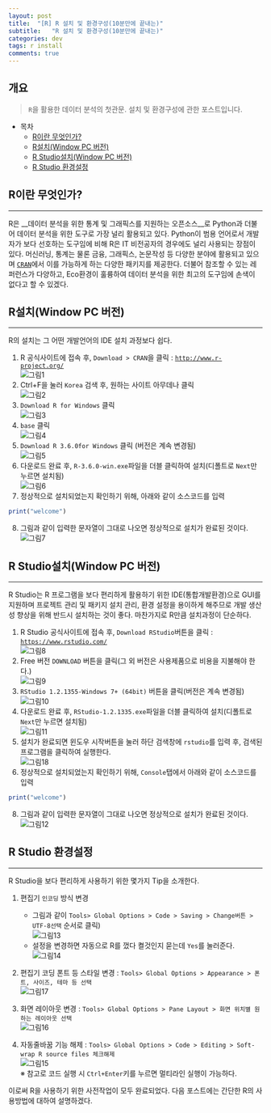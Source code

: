 ```yaml
---
layout: post
title:  "[R] R 설치 및 환경구성(10분만에 끝내는)"
subtitle:   "R 설치 및 환경구성(10분만에 끝내는)"
categories: dev
tags: r install
comments: true
---
```


## 개요
> `R`을 활용한 데이터 분석의 첫관문. 설치 및 환경구성에 관한 포스트입니다.
  
- 목차
	- [R이란 무엇인가?](#r이란-무엇인가) 
	- [R설치(Window PC 버전)](#r설치window-pc-버전)
	- [R Studio설치(Window PC 버전)](#r-studio설치window-pc-버전)
	- [R Studio 환경설정](#r-studio-환경설정)
  
## R이란 무엇인가?
---
R은 __데이터 분석을 위한 통계 및 그래픽스를 지원하는 오픈소스__로 Python과 더불어 데이터 분석을 위한 도구로 가장 널리 활용되고 있다. Python이 범용 언어로서 개발자가 보다 선호하는 도구임에 비해 R은 IT 비전공자의 경우에도 널리 사용되는 장점이 있다. 머신러닝, 통계는 물론 금융, 그래픽스, 논문작성 등 다양한 분야에 활용되고 있으며 [`CRAN`](http://cran.r-project.org/web/views/)에서 이를 가능하게 하는 다양한 패키지를 제공한다. 더불어 참조할 수 있는 레퍼런스가 다양하고, Eco환경이 훌륭하여 데이터 분석을 위한 최고의 도구임에 손색이 없다고 할 수 있겠다.

## R설치(Window PC 버전)   
---
R의 설치는 그 어떤 개발언어의 IDE 설치 과정보다 쉽다.  

1. R 공식사이트에 접속 후, `Download > CRAN`을 클릭 : [`http://www.r-project.org/`](http://www.r-project.org/)  
![그림1](https://theorydb.github.io/assets/img/dev/r/2019-05-01-dev-r-rinstall-1.png)   
2. Ctrl+F을 눌러 `Korea` 검색 후, 원하는 사이트 아무데나 클릭  
![그림2](https://theorydb.github.io/assets/img/dev/r/2019-05-01-dev-r-rinstall-2.png)
3. `Download R for Windows` 클릭  
![그림3](https://theorydb.github.io/assets/img/dev/r/2019-05-01-dev-r-rinstall-3.png)
4. `base` 클릭  
![그림4](https://theorydb.github.io/assets/img/dev/r/2019-05-01-dev-r-rinstall-4.png)
5. `Download R 3.6.0for Windows` 클릭 (버전은 계속 변경됨)   
![그림5](https://theorydb.github.io/assets/img/dev/r/2019-05-01-dev-r-rinstall-5.png)
6. 다운로드 완료 후, `R-3.6.0-win.exe`파일을 더블 클릭하여 설치(디폴트로 `Next`만 누르면 설치됨)   
![그림6](https://theorydb.github.io/assets/img/dev/r/2019-05-01-dev-r-rinstall-6.png)
7. 정상적으로 설치되었는지 확인하기 위해, 아래와 같이 소스코드를 입력  
```r
print("welcome")
```
8. 그림과 같이 입력한 문자열이 그대로 나오면 정상적으로 설치가 완료된 것이다. 
![그림7](https://theorydb.github.io/assets/img/dev/r/2019-05-01-dev-r-rinstall-7.png)


## R Studio설치(Window PC 버전)   
---
R Studio는 R 프로그램을 보다 편리하게 활용하기 위한 IDE(통합개발환경)으로 GUI를 지원하며 프로젝트 관리 및 패키지 설치 관리, 환경 설정을 용이하게 해주므로 개발 생산성 향상을 위해 반드시 설치하는 것이 좋다. 마찬가지로 R만큼 설치과정이 단순하다.  

1. R Studio 공식사이트에 접속 후, `Download RStudio`버튼을 클릭 : [`https://www.rstudio.com/`](https://www.rstudio.com/)  
![그림8](https://theorydb.github.io/assets/img/dev/r/2019-05-01-dev-r-rinstall-8.png)   
2. Free 버전 `DOWNLOAD` 버튼을 클릭(그 외 버전은 사용제품으로 비용을 지불해야 한다.)  
![그림9](https://theorydb.github.io/assets/img/dev/r/2019-05-01-dev-r-rinstall-9.png)
3. `RStudio 1.2.1355-Windows 7+ (64bit)` 버튼을 클릭(버전은 계속 변경됨)  
![그림10](https://theorydb.github.io/assets/img/dev/r/2019-05-01-dev-r-rinstall-10.png)
4. 다운로드 완료 후, `RStudio-1.2.1335.exe`파일을 더블 클릭하여 설치(디폴트로 `Next`만 누르면 설치됨)  
![그림11](https://theorydb.github.io/assets/img/dev/r/2019-05-01-dev-r-rinstall-11.png)
5. 설치가 완료되면 윈도우 시작버튼을 눌러 하단 검색창에 `rstudio`를 입력 후, 검색된 프로그램을 클릭하여 실행한다.   
![그림18](https://theorydb.github.io/assets/img/dev/r/2019-05-01-dev-r-rinstall-18.png)
7. 정상적으로 설치되었는지 확인하기 위해, `Console`탭에서 아래와 같이 소스코드를 입력  
```r
print("welcome")
```
8. 그림과 같이 입력한 문자열이 그대로 나오면 정상적으로 설치가 완료된 것이다. 
![그림12](https://theorydb.github.io/assets/img/dev/r/2019-05-01-dev-r-rinstall-12.png)

## R Studio 환경설정   
---
R Studio을 보다 편리하게 사용하기 위한 몇가지 Tip을 소개한다.

1. 편집기 `인코딩` 방식 변경
   - 그림과 같이 `Tools> Global Options > Code > Saving > Change버튼 > UTF-8선택` 순서로 클릭)  
   ![그림13](https://theorydb.github.io/assets/img/dev/r/2019-05-01-dev-r-rinstall-13.png)
   - 설정을 변경하면 자동으로 R를 껐다 켤것인지 묻는데 `Yes`를 눌러준다.
   ![그림14](https://theorydb.github.io/assets/img/dev/r/2019-05-01-dev-r-rinstall-14.png)

2. 편집기 코딩 폰트 등 스타일 변경 : `Tools> Global Options > Appearance > 폰트, 사이즈, 테마 등 선택`  
   ![그림17](https://theorydb.github.io/assets/img/dev/r/2019-05-01-dev-r-rinstall-17.png)

3. 화면 레이아웃 변경 : `Tools> Global Options > Pane Layout > 화면 위치별 원하는 레이아웃 선택`  
   ![그림16](https://theorydb.github.io/assets/img/dev/r/2019-05-01-dev-r-rinstall-16.png)

4. 자동줄바꿈 기능 해제 : `Tools> Global Options > Code > Editing > Soft-wrap R source files 체크해제`  
   ![그림15](https://theorydb.github.io/assets/img/dev/r/2019-05-01-dev-r-rinstall-15.png)  
   ※ 참고로 코드 실행 시 `Ctrl+Enter`키를 누르면 멀티라인 실행이 가능하다.


이로써 R을 사용하기 위한 사전작업이 모두 완료되었다. 다음 포스트에는 간단한 R의 사용방법에 대하여 설명하겠다.

